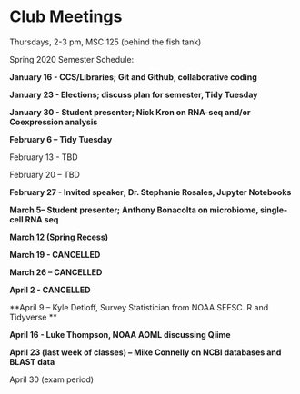 # Club Meetings

Thursdays, 2-3 pm, MSC 125 (behind the fish tank)

Spring 2020 Semester Schedule:

**January 16  - CCS/Libraries; Git and Github, collaborative coding**

**January 23  - Elections; discuss plan for semester, Tidy Tuesday**

**January 30  - Student presenter; Nick Kron on RNA-seq and/or Coexpression analysis**

**February 6 – Tidy Tuesday**

February 13 - TBD

February 20 – TBD

**February 27 - Invited speaker; Dr. Stephanie Rosales, Jupyter Notebooks**

**March 5– Student presenter; Anthony Bonacolta on microbiome, single-cell RNA seq**

**March 12 (Spring Recess)**

**March 19 - CANCELLED**

**March 26 – CANCELLED**

**April 2 - CANCELLED**

**April 9 – Kyle Detloff, Survey Statistician from NOAA SEFSC. R and Tidyverse **

**April 16 - Luke Thompson, NOAA AOML discussing Qiime**

**April 23 (last week of classes) – Mike Connelly on NCBI databases and BLAST data**

April 30 (exam period)

